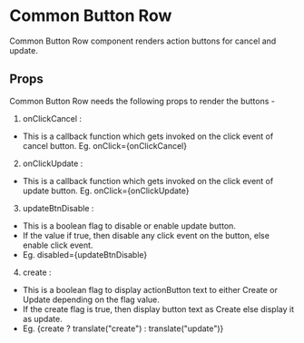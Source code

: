 # Common Button Row

Common Button Row component renders action buttons for cancel and update.

## Props

Common Button Row needs the following props to render the buttons -

1. onClickCancel :

- This is a callback function which gets invoked on the click event of cancel button.
  Eg. onClick={onClickCancel}

2. onClickUpdate :

- This is a callback function which gets invoked on the click event of update button.
  Eg. onClick={onClickUpdate}

3. updateBtnDisable :

- This is a boolean flag to disable or enable update button.
- If the value if true, then disable any click event on the button, else enable click event.
- Eg. disabled={updateBtnDisable}

4. create :

- This is a boolean flag to display actionButton text to either Create or Update depending on the flag value.
- If the create flag is true, then display button text as Create else display it as update.
- Eg. {create ? translate("create") : translate("update")}
